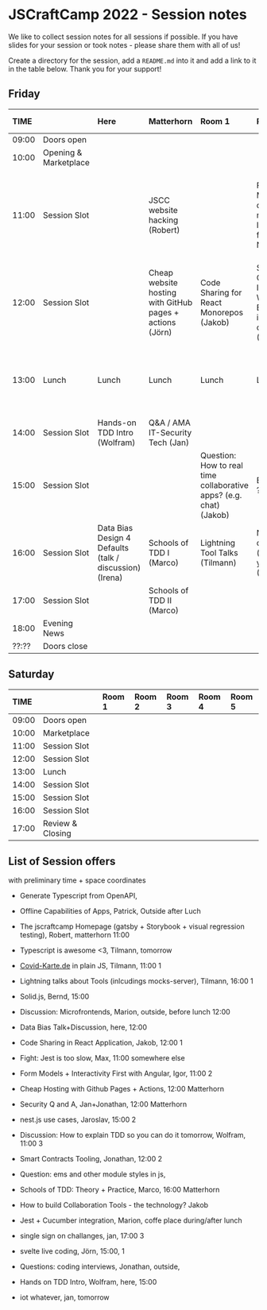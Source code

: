 # JSCraftCamp 2022 - Session notes

We like to collect session notes for all sessions if possible. If you have slides for your session or took notes - please share them with all of us!

Create a directory for the session, add a `README.md` into it and add a link to it in the table below. Thank you for your support!

## Friday

| TIME  |                       | Here                                                    | Matterhorn                                               | Room 1                                                             | Room 2                                                                      | Room 3                                 | Somewhere else                                                                                             |
| :---- | :-------------------- | :------------------------------------------------------ | :------------------------------------------------------- | :----------------------------------------------------------------- | :-------------------------------------------------------------------------- | :------------------------------------- | :--------------------------------------------------------------------------------------------------------- |
| 09:00 | Doors open            |                                                         |                                                          |                                                                    |                                                                             |                                        |                                                                                                            |
| 10:00 | Opening & Marketplace |                                                         |                                                          |                                                                    |                                                                             |                                        |                                                                                                            |
| 11:00 | Session Slot          |                                                         | JSCC website hacking (Robert)                            |                                                                    | Form Models (vs domain models) / Interactivity first with NGRX (???)        | Covid-Karte vanilla JS (Tilmann)       | Microfrontends Experience Exchange (outside) (Marion) / How to explain TDD so you do it tomorrow (Wolfram) |
| 12:00 | Session Slot          |                                                         | Cheap website hosting with GitHub pages + actions (Jörn) | Code Sharing for React Monorepos (Jakob)                           | Smart Contracts - Introduction: Why Blockchain is not just co??? (Jonathan) | Backend APIs with TypeScript (Michael) |                                                                                                            |
| 13:00 | Lunch                 | Lunch                                                   | Lunch                                                    | Lunch                                                              | Lunch                                                                       | Lunch                                  | Jest & Cucumber Integration? (Marion) / Jest sucks: Alternatives? (Max)                                    |
| 14:00 | Session Slot          | Hands-on TDD Intro (Wolfram)                            | Q&A / AMA IT-Security Tech (Jan)                         |                                                                    |                                                                             | Svelte live coding (Jörn)              | Offline Capability of Apps (Patrick)                                                                       |
| 15:00 | Session Slot          |                                                         |                                                          | Question: How to real time collaborative apps? (e.g. chat) (Jakob) | ESM - MJS ??? (Irena)                                                       | SolidJS Hands on (Bernd)               | Questions: Coding Interviews (Jonathan)                                                                    |
| 16:00 | Session Slot          | Data Bias Design 4 Defaults (talk / discussion) (Irena) | Schools of TDD I (Marco)                                 | Lightning Tool Talks (Tilmann)                                     | Nest.JS Use cases (show yours) (Iaroslav)                                   | Q&A / AMA SSO Challenges (Jan)         |                                                                                                            |
| 17:00 | Session Slot          |                                                         | Schools of TDD II (Marco)                                |                                                                    |                                                                             |                                        |                                                                                                            |
| 18:00 | Evening News          |                                                         |                                                          |                                                                    |                                                                             |                                        |                                                                                                            |
| ??:?? | Doors close           |                                                         |                                                          |                                                                    |                                                                             |                                        |                                                                                                            |

## Saturday

| TIME  |                  | Room 1 | Room 2 | Room 3 | Room 4 | Room 5 |
| :---- | :--------------- | :----- | :----- | :----- | :----- | :----- |
| 09:00 | Doors open       |        |        |        |        |        |
| 10:00 | Marketplace      |        |        |        |        |        |
| 11:00 | Session Slot     |        |        |        |        |        |
| 12:00 | Session Slot     |        |        |        |        |        |
| 13:00 | Lunch            |        |        |        |        |        |
| 14:00 | Session Slot     |        |        |        |        |        |
| 15:00 | Session Slot     |        |        |        |        |        |
| 16:00 | Session Slot     |        |        |        |        |        |
| 17:00 | Review & Closing |        |        |        |        |        |



## List of Session offers

with preliminary time + space coordinates

* Generate Typescript from OpenAPI,
* Offline Capabilities of Apps, Patrick, Outside after Luch
* The jscraftcamp Homepage (gatsby + Storybook + visual regression testing), Robert, matterhorn 11:00
* Typescript is awesome <3, Tilmann, tomorrow
* [Covid-Karte.de](https://covid-karte.de/) in plain JS, Tilmann, 11:00 1
* Lightning talks about Tools (inlcudings mocks-server), Tilmann, 16:00 1
* Solid.js, Bernd, 15:00
* Discussion: Microfrontends, Marion, outside, before lunch 12:00
* Data Bias Talk+Discussion, here, 12:00
* Code Sharing in React Application, Jakob, 12:00 1
* Fight: Jest is too slow, Max, 11:00 somewhere else
* Form Models +  Interactivity First with Angular, Igor, 11:00 2
* Cheap Hosting with Github Pages + Actions, 12:00 Matterhorn
* Security Q and A, Jan+Jonathan, 12:00 Matterhorn
* nest.js use cases, Jaroslav, 15:00 2
* Discussion: How to explain TDD so you can do it tomorrow, Wolfram, 11:00 3
* Smart Contracts Tooling, Jonathan, 12:00 2
* Question: ems and other module styles in js,
* Schools of TDD: Theory + Practice, Marco, 16:00 Matterhorn
* How to build Collaboration Tools - the technology? Jakob
* Jest + Cucumber integration, Marion, coffe place during/after lunch
* single sign on challanges, jan, 17:00 3
* svelte live coding, Jörn, 15:00, 1
* Questions: coding interviews, Jonathan, outside,
* Hands on TDD Intro, Wolfram, here, 15:00







* iot whatever, jan, tomorrow